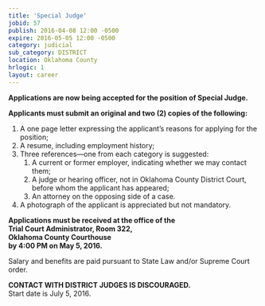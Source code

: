 ```yaml
---
title: 'Special Judge'
jobid: 57
publish: 2016-04-08 12:00 -0500
expire: 2016-05-05 12:00 -0500
category: judicial
sub_category: DISTRICT
location: Oklahoma County
hrlogic: 1
layout: career
---
```

<p><strong>Applications are now being accepted for the position of Special Judge.</strong></p>
<p><strong>Applicants must submit an original and two (2) copies of the following:</strong></p>
<ol>
<li>A one page letter expressing the applicant’s reasons for applying for the position;</li>
<li>A resume, including employment history;</li>
<li>
Three references—one from each category is suggested: 
<ol>
<li>A current or former employer, indicating whether we may contact them;</li>
<li>A judge or hearing officer, not in Oklahoma County District Court, before whom the applicant has appeared;</li>
<li>An attorney on the opposing side of a case.</li>
</ol>
</li>
<li>A photograph of the applicant is appreciated but not mandatory. </li>
</ol>
<p><strong>Applications must be received at the office of the<br>
Trial Court Administrator, Room 322,<br>
Oklahoma County Courthouse<br>
by 4:00 PM on May 5, 2016.</strong></p>
<p>Salary and benefits are paid pursuant to State Law and/or Supreme Court order.</p>
<p><strong>CONTACT WITH DISTRICT JUDGES IS DISCOURAGED.</strong><br>
Start date is July 5, 2016.</p>